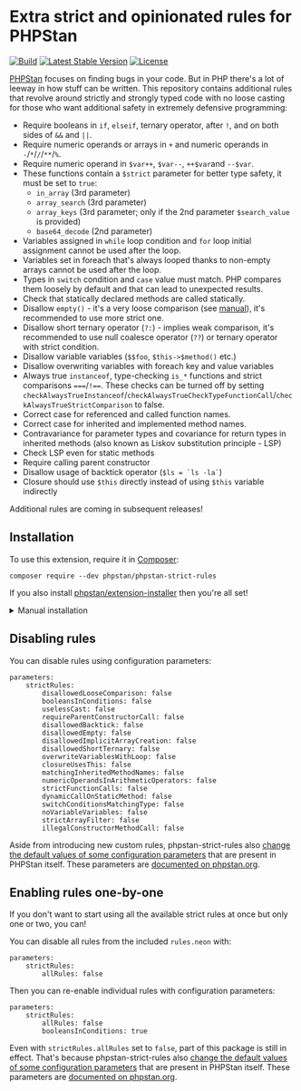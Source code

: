 # Extra strict and opinionated rules for PHPStan

[![Build](https://github.com/phpstan/phpstan-strict-rules/workflows/Build/badge.svg)](https://github.com/phpstan/phpstan-strict-rules/actions)
[![Latest Stable Version](https://poser.pugx.org/phpstan/phpstan-strict-rules/v/stable)](https://packagist.org/packages/phpstan/phpstan-strict-rules)
[![License](https://poser.pugx.org/phpstan/phpstan-strict-rules/license)](https://packagist.org/packages/phpstan/phpstan-strict-rules)

[PHPStan](https://phpstan.org/) focuses on finding bugs in your code. But in PHP there's a lot of leeway in how stuff can be written. This repository contains additional rules that revolve around strictly and strongly typed code with no loose casting for those who want additional safety in extremely defensive programming:

* Require booleans in `if`, `elseif`, ternary operator, after `!`, and on both sides of `&&` and `||`.
* Require numeric operands or arrays in `+` and numeric operands in `-`/`*`/`/`/`**`/`%`.
* Require numeric operand in `$var++`, `$var--`, `++$var`and `--$var`.
* These functions contain a `$strict` parameter for better type safety, it must be set to `true`:
  * `in_array` (3rd parameter)
  * `array_search` (3rd parameter)
  * `array_keys` (3rd parameter; only if the 2nd parameter `$search_value` is provided)
  * `base64_decode` (2nd parameter)
* Variables assigned in `while` loop condition and `for` loop initial assignment cannot be used after the loop.
* Variables set in foreach that's always looped thanks to non-empty arrays cannot be used after the loop.
* Types in `switch` condition and `case` value must match. PHP compares them loosely by default and that can lead to unexpected results.
* Check that statically declared methods are called statically.
* Disallow `empty()` - it's a very loose comparison (see [manual](https://php.net/empty)), it's recommended to use more strict one.
* Disallow short ternary operator (`?:`) - implies weak comparison, it's recommended to use null coalesce operator (`??`) or ternary operator with strict condition.
* Disallow variable variables (`$$foo`, `$this->$method()` etc.)
* Disallow overwriting variables with foreach key and value variables
* Always true `instanceof`, type-checking `is_*` functions and strict comparisons `===`/`!==`. These checks can be turned off by setting `checkAlwaysTrueInstanceof`/`checkAlwaysTrueCheckTypeFunctionCall`/`checkAlwaysTrueStrictComparison` to false.
* Correct case for referenced and called function names.
* Correct case for inherited and implemented method names.
* Contravariance for parameter types and covariance for return types in inherited methods (also known as Liskov substitution principle - LSP)
* Check LSP even for static methods
* Require calling parent constructor
* Disallow usage of backtick operator (`` $ls = `ls -la` ``)
* Closure should use `$this` directly instead of using `$this` variable indirectly

Additional rules are coming in subsequent releases!


## Installation

To use this extension, require it in [Composer](https://getcomposer.org/):

```
composer require --dev phpstan/phpstan-strict-rules
```

If you also install [phpstan/extension-installer](https://github.com/phpstan/extension-installer) then you're all set!

<details>
  <summary>Manual installation</summary>

If you don't want to use `phpstan/extension-installer`, include rules.neon in your project's PHPStan config:

```
includes:
    - vendor/phpstan/phpstan-strict-rules/rules.neon
```
</details>

## Disabling rules

You can disable rules using configuration parameters:

```neon
parameters:
	strictRules:
		disallowedLooseComparison: false
		booleansInConditions: false
		uselessCast: false
		requireParentConstructorCall: false
		disallowedBacktick: false
		disallowedEmpty: false
		disallowedImplicitArrayCreation: false
		disallowedShortTernary: false
		overwriteVariablesWithLoop: false
		closureUsesThis: false
		matchingInheritedMethodNames: false
		numericOperandsInArithmeticOperators: false
		strictFunctionCalls: false
		dynamicCallOnStaticMethod: false
		switchConditionsMatchingType: false
		noVariableVariables: false
		strictArrayFilter: false
		illegalConstructorMethodCall: false
```

Aside from introducing new custom rules, phpstan-strict-rules also [change the default values of some configuration parameters](https://github.com/phpstan/phpstan-strict-rules/blob/1.6.x/rules.neon#L1) that are present in PHPStan itself. These parameters are [documented on phpstan.org](https://phpstan.org/config-reference#stricter-analysis).

## Enabling rules one-by-one

If you don't want to start using all the available strict rules at once but only one or two, you can!

You can disable all rules from the included `rules.neon` with:

```neon
parameters:
	strictRules:
		allRules: false
```

Then you can re-enable individual rules with configuration parameters:

```neon
parameters:
	strictRules:
		allRules: false
		booleansInConditions: true
```

Even with `strictRules.allRules` set to `false`, part of this package is still in effect. That's because phpstan-strict-rules also [change the default values of some configuration parameters](https://github.com/phpstan/phpstan-strict-rules/blob/1.6.x/rules.neon#L1) that are present in PHPStan itself. These parameters are [documented on phpstan.org](https://phpstan.org/config-reference#stricter-analysis).
